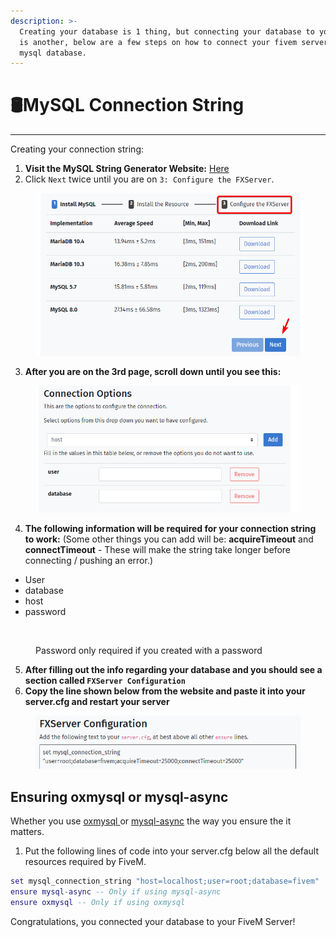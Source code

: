 ```yaml
---
description: >-
  Creating your database is 1 thing, but connecting your database to your server
  is another, below are a few steps on how to connect your fivem server to your
  mysql database.
---
```


# 🛢️MySQL Connection String

***

Creating your connection string:

1. **Visit the MySQL String Generator Website:** [Here](https://brouznouf.github.io/fivem-mysql-async/)
2. Click `Next` twice until you are on `3: Configure the FXServer`.

<figure><img src="../../../.gitbook/assets/image (5) (1).png" alt=""><figcaption></figcaption></figure>

3. **After you are on the 3rd page, scroll down until you see this:**

<figure><img src="../../../.gitbook/assets/image (6) (1).png" alt=""><figcaption></figcaption></figure>

4. **The following information will be required for your connection string to work:** (Some other things you can add will be: **acquireTimeout** and **connectTimeout** - These will make the string take longer before connecting / pushing an error.)

* User
* database
* host
* password

<figure><img src="https://i.imgur.com/I2hE9QE.png" alt=""><figcaption><p>Password only required if you created with a password</p></figcaption></figure>

5. **After filling out the info regarding your database and you should see a section called `FXServer Configuration`**
6. **Copy the line shown below from the website and paste it into your server.cfg and restart your server**

<figure><img src="../../../.gitbook/assets/image (8) (1).png" alt=""><figcaption></figcaption></figure>



## Ensuring oxmysql or mysql-async

Whether you use [oxmysql ](https://github.com/overextended/oxmysql)or [mysql-async](https://github.com/brouznouf/fivem-mysql-async) the way you ensure the it matters.

1. Put the following lines of code into your server.cfg below all the default resources required by FiveM.

```lua
set mysql_connection_string "host=localhost;user=root;database=fivem"
ensure mysql-async -- Only if using mysql-async
ensure oxmysql -- Only if using oxmysql
```





Congratulations, you connected your database to your FiveM Server!
